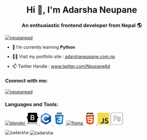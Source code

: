 <h1 align="center">Hi 👋, I'm Adarsha Neupane</h1>
<h3 align="center">An enthusiastic frontend developer from Nepal 🌎</h3>

<p align="left"> <a href="https://twitter.com/neupanead" target="blank"><img src="https://img.shields.io/twitter/follow/neupanead?logo=twitter&style=for-the-badge" alt="neupanead" /></a> </p>

- 🌱 I’m currently learning **Python**

- 👨‍💻 Visit my portfolio site : [adarshaneupane.com.np](adarshaneupane.com.np)

- 📫 Twitter Handle : www.twitter.com/NeupaneAd

<h3 align="left">Connect with me:</h3>
<p align="left">
<a href="https://twitter.com/neupanead" target="blank"><img align="center" src="https://raw.githubusercontent.com/rahuldkjain/github-profile-readme-generator/master/src/images/icons/Social/twitter.svg" alt="neupanead" height="30" width="40" /></a>
</p>

<h3 align="left">Languages and Tools:</h3>
<p align="left"> <a href="https://www.blender.org/" target="_blank" rel="noreferrer"> <img src="https://download.blender.org/branding/community/blender_community_badge_white.svg" alt="blender" width="40" height="40"/> </a> <a href="https://getbootstrap.com" target="_blank" rel="noreferrer"> <img src="https://raw.githubusercontent.com/devicons/devicon/master/icons/bootstrap/bootstrap-plain-wordmark.svg" alt="bootstrap" width="40" height="40"/> </a> <a href="https://www.cprogramming.com/" target="_blank" rel="noreferrer"> <img src="https://raw.githubusercontent.com/devicons/devicon/master/icons/c/c-original.svg" alt="c" width="40" height="40"/> </a> <a href="https://www.w3schools.com/css/" target="_blank" rel="noreferrer"> <img src="https://raw.githubusercontent.com/devicons/devicon/master/icons/css3/css3-original-wordmark.svg" alt="css3" width="40" height="40"/> </a> <a href="https://www.figma.com/" target="_blank" rel="noreferrer"> <img src="https://www.vectorlogo.zone/logos/figma/figma-icon.svg" alt="figma" width="40" height="40"/> </a> <a href="https://www.w3.org/html/" target="_blank" rel="noreferrer"> <img src="https://raw.githubusercontent.com/devicons/devicon/master/icons/html5/html5-original-wordmark.svg" alt="html5" width="40" height="40"/> </a> <a href="https://developer.mozilla.org/en-US/docs/Web/JavaScript" target="_blank" rel="noreferrer"> <img src="https://raw.githubusercontent.com/devicons/devicon/master/icons/javascript/javascript-original.svg" alt="javascript" width="40" height="40"/> </a> <a href="https://www.photoshop.com/en" target="_blank" rel="noreferrer"> <img src="https://raw.githubusercontent.com/devicons/devicon/master/icons/photoshop/photoshop-line.svg" alt="photoshop" width="40" height="40"/> </a> </p>

<p><img align="left" src="https://github-readme-stats.vercel.app/api/top-langs?username=zadarsha&show_icons=true&locale=en&layout=compact" alt="zadarsha" /></p>

<p>&nbsp;<img align="center" src="https://github-readme-stats.vercel.app/api?username=zadarsha&show_icons=true&locale=en" alt="zadarsha" /></p>
